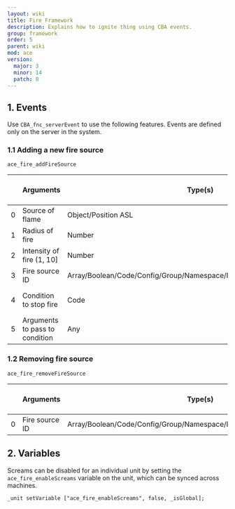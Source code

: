 ```yaml
---
layout: wiki
title: Fire Framework
description: Explains how to ignite thing using CBA events.
group: framework
order: 5
parent: wiki
mod: ace
version:
  major: 3
  minor: 14
  patch: 0
---
```



## 1. Events

Use `CBA_fnc_serverEvent` to use the following features. Events are defined only on the server in the system.

### 1.1 Adding a new fire source

`ace_fire_addFireSource`

|    | Arguments | Type(s) | Optional (default value) |
|----| --------- | ------- | ------------------------ |
| 0  | Source of flame | Object/Position ASL | Required |
| 1  | Radius of fire | Number | Required |
| 2  | Intensity of fire (1, 10] | Number | Required |
| 3  | Fire source ID | Array/Boolean/Code/Config/Group/Namespace/NaN/Number/Object/Side/String | Required |
| 4  | Condition to stop fire | Code | Optional (default: `{true}`) |
| 5  | Arguments to pass to condition | Any | Optional (default: `[]`) |

### 1.2 Removing fire source

`ace_fire_removeFireSource`

|    | Arguments | Type(s) | Optional (default value) |
|----| --------- | ------- | ------------------------ |
| 0  | Fire source ID | Array/Boolean/Code/Config/Group/Namespace/NaN/Number/Object/Side/String  | Required |

## 2. Variables

Screams can be disabled for an individual unit by setting the `ace_fire_enableScreams` variable on the unit, which can be synced across machines.

```sqf
_unit setVariable ["ace_fire_enableScreams", false, _isGlobal];
```
